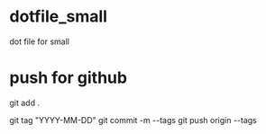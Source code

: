 # dotfile_small
dot file  for small 
# push for github
  git add .

  git tag "YYYY-MM-DD"
  git commit -m --tags
  git push origin --tags

